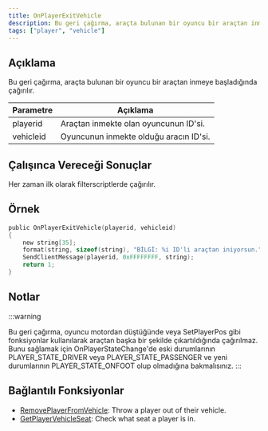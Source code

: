 ```yaml
---
title: OnPlayerExitVehicle
description: Bu geri çağırma, araçta bulunan bir oyuncu bir araçtan inmeye başladığında çağırılır.
tags: ["player", "vehicle"]
---
```


## Açıklama

Bu geri çağırma, araçta bulunan bir oyuncu bir araçtan inmeye başladığında çağırılır.

| Parametre      | Açıklama                                        |
| --------- | ----------------------------------------------- |
| playerid  | Araçtan inmekte olan oyuncunun ID'si.           |
| vehicleid | Oyuncunun inmekte olduğu aracın ID'si.          |

## Çalışınca Vereceği Sonuçlar

Her zaman ilk olarak filterscriptlerde çağırılır.

## Örnek

```c
public OnPlayerExitVehicle(playerid, vehicleid)
{
    new string[35];
    format(string, sizeof(string), "BİLGİ: %i ID'li araçtan iniyorsun.", vehicleid);
    SendClientMessage(playerid, 0xFFFFFFFF, string);
    return 1;
}
```

## Notlar

:::warning

Bu geri çağırma, oyuncu motordan düştüğünde veya SetPlayerPos gibi fonksiyonlar kullanılarak araçtan başka bir şekilde çıkartıldığında çağırılmaz. Bunu sağlamak için OnPlayerStateChange'de eski durumlarının PLAYER_STATE_DRIVER veya PLAYER_STATE_PASSENGER ve yeni durumlarının PLAYER_STATE_ONFOOT olup olmadığına bakmalısınız.
:::

## Bağlantılı Fonksiyonlar

- [RemovePlayerFromVehicle](../functions/RemovePlayerFromVehicle): Throw a player out of their vehicle.
- [GetPlayerVehicleSeat](../functions/GetPlayerVehicleSeat): Check what seat a player is in.
